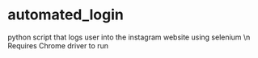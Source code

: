 # automated_login
python script that logs user into the instagram website using selenium \n
Requires Chrome driver to run
